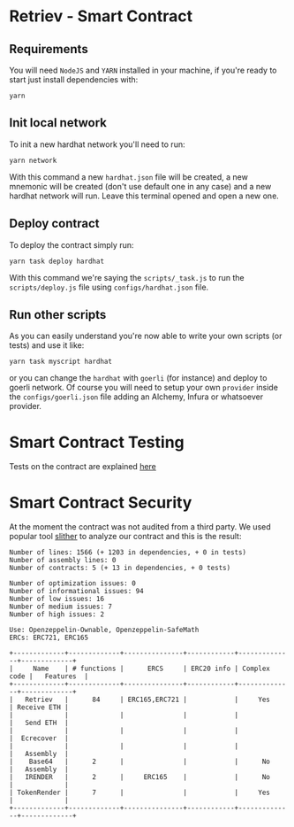 # Retriev - Smart Contract

## Requirements

You will need `NodeJS` and `YARN` installed in your machine, if you're ready to start just install dependencies with:

```
yarn
```

## Init local network

To init a new hardhat network you'll need to run:
```
yarn network
```

With this command a new `hardhat.json` file will be created, a new mnemonic will be created (don't use default one in any case) and a new hardhat network will run. Leave this terminal opened and open a new one.

## Deploy contract

To deploy the contract simply run:

```
yarn task deploy hardhat
```

With this command we're saying the `scripts/_task.js` to run the `scripts/deploy.js` file using `configs/hardhat.json` file.

## Run other scripts

As you can easily understand you're now able to write your own scripts (or tests) and use it like:

```
yarn task myscript hardhat
```

or you can change the `hardhat` with `goerli` (for instance) and deploy to goerli network. Of course you will need to setup your own `provider` inside the `configs/goerli.json` file adding an Alchemy, Infura or whatsoever provider.

# Smart Contract Testing

Tests on the contract are explained [here](./TESTS.md)
# Smart Contract Security

At the moment the contract was not audited from a third party. We used popular tool [slither](https://github.com/crytic/slither) to analyze our contract and this is the result:

```
Number of lines: 1566 (+ 1203 in dependencies, + 0 in tests)
Number of assembly lines: 0
Number of contracts: 5 (+ 13 in dependencies, + 0 tests) 

Number of optimization issues: 0
Number of informational issues: 94
Number of low issues: 16
Number of medium issues: 7
Number of high issues: 2

Use: Openzeppelin-Ownable, Openzeppelin-SafeMath
ERCs: ERC721, ERC165

+-------------+-------------+---------------+------------+--------------+-------------+
|     Name    | # functions |      ERCS     | ERC20 info | Complex code |   Features  |
+-------------+-------------+---------------+------------+--------------+-------------+
|   Retriev   |      84     | ERC165,ERC721 |            |     Yes      | Receive ETH |
|             |             |               |            |              |   Send ETH  |
|             |             |               |            |              |  Ecrecover  |
|             |             |               |            |              |   Assembly  |
|    Base64   |      2      |               |            |      No      |   Assembly  |
|   IRENDER   |      2      |     ERC165    |            |      No      |             |
| TokenRender |      7      |               |            |     Yes      |             |
+-------------+-------------+---------------+------------+--------------+-------------+
```